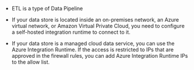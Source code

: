 - ETL is a type of Data Pipeline

- If your data store is located inside an on-premises network, an Azure virtual network, or Amazon Virtual Private Cloud, you need to configure a self-hosted integration runtime to connect to it.

- If your data store is a managed cloud data service, you can use the Azure Integration Runtime. If the access is restricted to IPs that are approved in the firewall rules, you can add Azure Integration Runtime IPs to the allow list.
